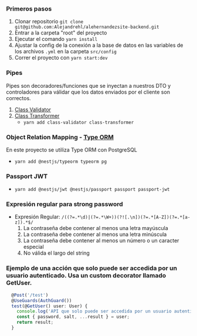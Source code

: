 ### Primeros pasos

1. Clonar repositorio `git clone git@github.com:Alejandrehl/alehernandezsite-backend.git`
2. Entrar a la carpeta "root" del proyecto
3. Ejecutar el comando `yarn install`
4. Ajustar la config de la conexión a la base de datos en las variables de los archivos `.yml` en la carpeta `src/config`
5. Correr el proyecto con `yarn start:dev`

### Pipes

Pipes son decoradores/funciones que se inyectan a nuestros DTO y controladores para válidar que los datos enviados por el cliente son correctos.

1. [Class Validator](https://github.com/typestack/class-validator)
2. [Class Transformer](https://github.com/typestack/class-transformer)
   - `yarn add class-validator class-transformer`

### Object Relation Mapping - [Type ORM](https://typeorm.io/#/)

En este proyecto se utiliza Type ORM con PostgreSQL

- `yarn add @nestjs/typeorm typeorm pg`

### Passport JWT

- `yarn add @nestjs/jwt @nestjs/passport passport passport-jwt`

### Expresión regular para strong password

- Expresión Regular: `/((?=.*\d)|(?=.*\W+))(?![.\n])(?=.*[A-Z])(?=.*[a-z]).*$/`
  1.  La contraseña debe contener al menos una letra mayúscula
  2.  La contraseña debe contener al menos una letra minúscula
  3.  La contraseña debe contener al menos un número o un caracter especial
  4.  No válida el largo del string

### Ejemplo de una acción que solo puede ser accedida por un usuario autenticado. Usa un custom decorator llamado GetUser.

```javascript
  @Post('/test')
  @UseGuards(AuthGuard())
  test(@GetUser() user: User) {
    console.log('API que solo puede ser accedida por un usuario autenticado.');
    const { password, salt, ...result } = user;
    return result;
  }
```
